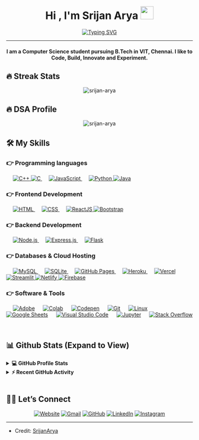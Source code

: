   <h1 align="center">Hi , I'm Srijan Arya <img src="https://media.giphy.com/media/hvRJCLFzcasrR4ia7z/giphy.gif" width="35"></h1>
<p align="center">
<a href="https://git.io/typing-svg"><img src="https://readme-typing-svg.demolab.com?font=Fira+Code&duration=4000&pause=1200&color=F7865D&center=true&width=435&lines=Computer+Science+Student;AI+ML+Enthusiast;Web+Development;Competitive+Coder+in+C%2B%2B" alt="Typing SVG" /></a>
</p>
<hr>
<h4 align="center">I am a Computer Science student pursuing B.Tech in VIT, Chennai. I like to Code, Build, Innovate and Experiment.</h4>
<h2 id="-streak-stats">🔥 Streak Stats</h2>
<p align="center"><img src="https://github-readme-streak-stats.herokuapp.com/?user=srijan-arya&amp;theme=algolia" alt="srijan-arya"></p>
<h2 id="-dsa">🔥 DSA Profile</h2>
<p align="center"><img src="https://i.imgur.com/5JOoUHW.png" alt="srijan-arya">
</p>
<h2 id="️-my-skills">🛠️ My Skills</h2>
<h3 id="-programming-languages">👉 Programming languages</h3>
<p align="left"> 
    
  <a href="https://www.w3schools.com/cpp/" target="_blank"> 
    <img alt="C++" src="https://img.shields.io/badge/C++%20-%2300599C.svg?logo=c%2B%2B&amp;logoColor=white">
  </a> 
	
  <a href="https://www.cprogramming.com/" target="_blank"> 
    <img alt="C" src="https://img.shields.io/badge/C%20-%232370ED.svg?logo=c&amp;logoColor=white">
  </a> 
   
  <a href="https://developer.mozilla.org/en-US/docs/Web/JavaScript" target="_blank"> 
     <img alt="JavaScript" src="https://img.shields.io/badge/JavaScript%20-%23F7DF1E.svg?logo=javascript&amp;logoColor=black">
   </a>
   
   <a href="https://www.python.org" target="_blank">
    <img alt="Python" src="https://img.shields.io/badge/Python%20-%2314354C.svg?logo=python&amp;logoColor=white">
  </a>
  
  <a href="https://www.java.com" target="_blank"> 
    <img alt="Java" src="https://img.shields.io/badge/Java-%23007396.svg?logo=java&amp;logoColor=white">
  </a>

</p>

<h3 id="-frontend-development">👉 Frontend Development</h3>
<p align="left"> 
    
  <a href="https://www.w3.org/html/" target="_blank"> 
   <img alt="HTML" src="https://img.shields.io/badge/HTML5%20-%23E34F26.svg?logo=html5&amp;logoColor=white">
  </a>   
   
  <a href="https://www.w3schools.com/css/" target="_blank">
    <img alt="CSS" src="https://img.shields.io/badge/CSS%20-%231572B6.svg?logo=css3&amp;logoColor=white">
  </a> 
    
  <a href="https://react.dev/" target="_blank"> 
    <img alt="ReactJS" src="https://img.shields.io/badge/ReactJS-%2361DAFB.svg?logo=react&logoColor=white">
  </a>
	
  <a href="https://getbootstrap.com" target="_blank"> 
    <img alt="Bootstrap" src="https://img.shields.io/badge/Bootstrap-%23563D7C.svg?style=flat&amp;logo=bootstrap&amp;logoColor=white">
  </a>
</p>

<h3 id="-backend-development">👉 Backend Development</h3>
<p align="left"> 
   
  <a href="https://nodejs.org/en/" target="_blank"> 
    <img alt="Node.js" src="https://img.shields.io/badge/Node.js-%23339933.svg?logo=node.js&logoColor=white">
  </a>   
   
  <a href="https://expressjs.com/" target="_blank">
    <img alt="Express.js" src="https://img.shields.io/badge/Express.js-%23000000.svg?logo=express&logoColor=white">
  </a> 
    
  <a href="https://flask.palletsprojects.com/" target="_blank"> 
    <img alt="Flask" src="https://img.shields.io/badge/Flask-%23000000.svg?logo=flask&logoColor=white">
  </a>
</p>

<h3 id="-databases--cloud-hosting">👉 Databases &amp; Cloud Hosting</h3>
<p align="left">
   
  <a href="https://www.mysql.com/" target="_blank">
    <img alt="MySQL" src="https://img.shields.io/badge/MySQL-%2300f.svg?style=flat&amp;llogo=mysql&amp;logoColor=white">
  </a>
   
  <a href="https://www.sqlite.org/" target="_blank">
    <img alt="SQLite" src="https://img.shields.io/badge/sqlite-%2307405e.svg?style=flat&amp;logo=sqlite&amp;logoColor=white">
  </a>
   
  <a href="https://www.github.com" target="_blank">
    <img alt="GitHub Pages" src="https://img.shields.io/badge/GitHub%20Pages-%23327FC7.svg?style=flat&amp;llogo=github&amp;logoColor=white">
  </a>
   
  <a href="https://www.heroku.com/" target="_blank">
    <img alt="Heroku" src="https://img.shields.io/badge/Heroku%20-%23430098.svg?logo=heroku&amp;logoColor=white">
  </a>  
   
  <a href="https://vercel.com/" target="_blank">
    <img alt="Vercel" src="https://img.shields.io/badge/Vercel-%23000000.svg?logo=vercel&amp;logoColor=white">
  </a>
  
  <a href="https://streamlit.io/" target="_blank">
    <img alt="Streamlit" src="https://img.shields.io/badge/Streamlit-%FF4B4B.svg?logo=streamlit&amp;logoColor=white">
  </a>  

  <a href="https://www.netlify.com/" target="_blank">
    <img alt="Netlify" src="https://img.shields.io/badge/Netlify-%2300C7B7.svg?logo=netlify&amp;logoColor=white">
  </a>  
  
  <a href="https://firebase.google.com/" target="_blank">
    <img alt="Firebase" src="https://img.shields.io/badge/Firebase-%23316192.svg?logo=firebase&amp;logoColor=white">
  </a>
</p>

<h3 id="-software--tools">👉 Software &amp; Tools</h3>
<p align="left">
   
  <a href="#"><img alt="Adobe" src="https://img.shields.io/badge/Adobe%20-%23FF0000.svg?logo=adobe&amp;logoColor=white"></a>
   
  <a href="#"><img alt="Colab" src="https://img.shields.io/badge/Colab-00b56a.svg?logo=google-colab&amp;logoColor=white"></a>
   
  <a href="#"><img alt="Codepen" src="https://img.shields.io/badge/Codepen-000000.svg?logo=codepen&amp;logoColor=white"></a>
   
  <a href="#"><img alt="Git" src="https://img.shields.io/badge/Git%20-%23F05033.svg?logo=git&amp;logoColor=white"></a>
   
  <a href="#"><img alt="Linux" src="https://img.shields.io/badge/Linux-FCC624?style=flat&amp;logo=linux&amp;logoColor=black"></a>
   
  <a href="#"><img alt="Google Sheets" src="https://img.shields.io/badge/Google%20Sheets%20-%2334A853.svg?logo=google%20sheets&amp;logoColor=white"></a>
   
  <a href="#"><img alt="Visual Studio Code" src="https://img.shields.io/badge/Visual%20Studio%20Code-0078d7.svg?logo=visual-studio-code&amp;logoColor=white"></a>
   
  <a href="#"><img alt="Jupyter" src="https://img.shields.io/badge/Jupyter%20-%23F37626.svg?logo=Jupyter&amp;logoColor=white"></a>
   
  <a href="#"><img alt="Stack Overflow" src="https://img.shields.io/badge/-Stack%20Overflow-FE7A16?logo=stack-overflow&amp;logoColor=white"></a>
</p>

<br>
<h2 id="-github-stats-expand-to-view">📊 Github Stats (Expand to View)</h2>
<details> 
  <summary><b>💻 GitHub Profile Stats</b></summary>
  <br>
  <p align="center">
    <a href="https://github.com/anuraghazra/github-readme-stats"><img alt="Srijan's Github Stats" src="https://github-readme-stats.vercel.app/api?username=srijan-arya&amp;show_icons=true&amp;count_private=true&amp;theme=algolia" height="192px"></a>
<br>
  &nbsp;
	  <img src="https://github-readme-stats.vercel.app/api/top-langs?username=srijan-arya&amp;show_icons=true&amp;locale=en&amp;layout=compact&amp;theme=algolia" alt="candida18" height="192px">
  <br>
  <b>Note:</b> Top languages is only a metric of the languages my public code consists of and doesn't reflect experience or skill level.
  </p>
</details>
<details>
  <summary><b>⚡ Recent GitHub Activity</b></summary>
  <br>
   <a href="https://github.com/srijan-arya"><img alt="Srijan's Activity Graph" src="https://activity-graph.herokuapp.com/graph?username=srijan-arya&amp;custom_title=Candida%20Noronha's%20Contribution%20Graph&amp;theme=react-dark"></a>
  <br>
</details>
<br>
<h2 id="️-lets-connect">🙋‍♀️ Let’s Connect</h2>
<p align="center">
  <a href="https://srijanarya.netlify.app/"><img src="https://img.icons8.com/bubbles/50/000000/web.png" alt="Website"></a>
	<a href="mailto:srijnaarya04@gmail.com"><img src="https://img.icons8.com/bubbles/50/000000/gmail.png" alt="Gmail"></a>
	<a href="https://github.com/srijan-arya"><img src="https://img.icons8.com/bubbles/50/000000/github.png" alt="GitHub"></a>
	<a href="https://linkedin.com/in/srijan-arya"><img src="https://img.icons8.com/bubbles/50/000000/linkedin.png" alt="LinkedIn"></a>
	<a href="https://instagram.com/srijanarya04"><img src="https://img.icons8.com/bubbles/50/000000/instagram.png" alt="Instagram"></a>
</p>
<hr>
<ul>
<li>Credit: <a href="https://github.com/srijan-arya">SrijanArya</a></li>
</ul> 
